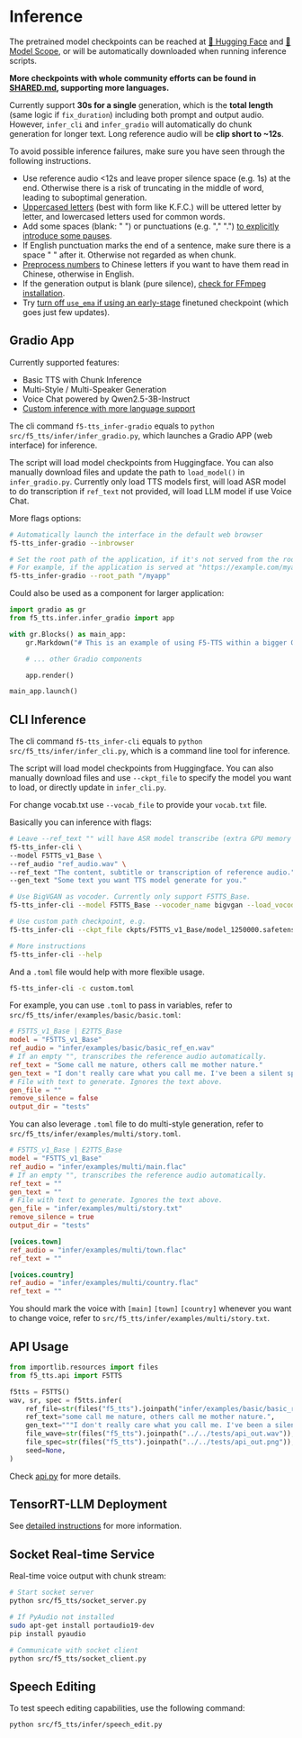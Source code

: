 # Inference

The pretrained model checkpoints can be reached at [🤗 Hugging Face](https://huggingface.co/SWivid/F5-TTS) and [🤖 Model Scope](https://www.modelscope.cn/models/SWivid/F5-TTS_Emilia-ZH-EN), or will be automatically downloaded when running inference scripts.

**More checkpoints with whole community efforts can be found in [SHARED.md](SHARED.md), supporting more languages.**

Currently support **30s for a single** generation, which is the **total length** (same logic if `fix_duration`) including both prompt and output audio. However, `infer_cli` and `infer_gradio` will automatically do chunk generation for longer text. Long reference audio will be **clip short to ~12s**.

To avoid possible inference failures, make sure you have seen through the following instructions.

- Use reference audio <12s and leave proper silence space (e.g. 1s) at the end. Otherwise there is a risk of truncating in the middle of word, leading to suboptimal generation.
- <ins>Uppercased letters</ins> (best with form like K.F.C.) will be uttered letter by letter, and lowercased letters used for common words. 
- Add some spaces (blank: " ") or punctuations (e.g. "," ".") <ins>to explicitly introduce some pauses</ins>.
- If English punctuation marks the end of a sentence, make sure there is a space " " after it. Otherwise not regarded as when chunk.
- <ins>Preprocess numbers</ins> to Chinese letters if you want to have them read in Chinese, otherwise in English.
- If the generation output is blank (pure silence), <ins>check for FFmpeg installation</ins>.
- Try <ins>turn off `use_ema` if using an early-stage</ins> finetuned checkpoint (which goes just few updates).


## Gradio App

Currently supported features:

- Basic TTS with Chunk Inference
- Multi-Style / Multi-Speaker Generation
- Voice Chat powered by Qwen2.5-3B-Instruct
- [Custom inference with more language support](SHARED.md)

The cli command `f5-tts_infer-gradio` equals to `python src/f5_tts/infer/infer_gradio.py`, which launches a Gradio APP (web interface) for inference.

The script will load model checkpoints from Huggingface. You can also manually download files and update the path to `load_model()` in `infer_gradio.py`. Currently only load TTS models first, will load ASR model to do transcription if `ref_text` not provided, will load LLM model if use Voice Chat.

More flags options:

```bash
# Automatically launch the interface in the default web browser
f5-tts_infer-gradio --inbrowser

# Set the root path of the application, if it's not served from the root ("/") of the domain
# For example, if the application is served at "https://example.com/myapp"
f5-tts_infer-gradio --root_path "/myapp"
```

Could also be used as a component for larger application:
```python
import gradio as gr
from f5_tts.infer.infer_gradio import app

with gr.Blocks() as main_app:
    gr.Markdown("# This is an example of using F5-TTS within a bigger Gradio app")

    # ... other Gradio components

    app.render()

main_app.launch()
```


## CLI Inference

The cli command `f5-tts_infer-cli` equals to `python src/f5_tts/infer/infer_cli.py`, which is a command line tool for inference.

The script will load model checkpoints from Huggingface. You can also manually download files and use `--ckpt_file` to specify the model you want to load, or directly update in `infer_cli.py`.

For change vocab.txt use `--vocab_file` to provide your `vocab.txt` file.

Basically you can inference with flags:
```bash
# Leave --ref_text "" will have ASR model transcribe (extra GPU memory usage)
f5-tts_infer-cli \
--model F5TTS_v1_Base \
--ref_audio "ref_audio.wav" \
--ref_text "The content, subtitle or transcription of reference audio." \
--gen_text "Some text you want TTS model generate for you."

# Use BigVGAN as vocoder. Currently only support F5TTS_Base. 
f5-tts_infer-cli --model F5TTS_Base --vocoder_name bigvgan --load_vocoder_from_local

# Use custom path checkpoint, e.g.
f5-tts_infer-cli --ckpt_file ckpts/F5TTS_v1_Base/model_1250000.safetensors

# More instructions
f5-tts_infer-cli --help
```

And a `.toml` file would help with more flexible usage.

```bash
f5-tts_infer-cli -c custom.toml
```

For example, you can use `.toml` to pass in variables, refer to `src/f5_tts/infer/examples/basic/basic.toml`:

```toml
# F5TTS_v1_Base | E2TTS_Base
model = "F5TTS_v1_Base"
ref_audio = "infer/examples/basic/basic_ref_en.wav"
# If an empty "", transcribes the reference audio automatically.
ref_text = "Some call me nature, others call me mother nature."
gen_text = "I don't really care what you call me. I've been a silent spectator, watching species evolve, empires rise and fall. But always remember, I am mighty and enduring."
# File with text to generate. Ignores the text above.
gen_file = ""
remove_silence = false
output_dir = "tests"
```

You can also leverage `.toml` file to do multi-style generation, refer to `src/f5_tts/infer/examples/multi/story.toml`.

```toml
# F5TTS_v1_Base | E2TTS_Base
model = "F5TTS_v1_Base"
ref_audio = "infer/examples/multi/main.flac"
# If an empty "", transcribes the reference audio automatically.
ref_text = ""
gen_text = ""
# File with text to generate. Ignores the text above.
gen_file = "infer/examples/multi/story.txt"
remove_silence = true
output_dir = "tests"

[voices.town]
ref_audio = "infer/examples/multi/town.flac"
ref_text = ""

[voices.country]
ref_audio = "infer/examples/multi/country.flac"
ref_text = ""
```
You should mark the voice with `[main]` `[town]` `[country]` whenever you want to change voice, refer to `src/f5_tts/infer/examples/multi/story.txt`.

## API Usage

```python
from importlib.resources import files
from f5_tts.api import F5TTS

f5tts = F5TTS()
wav, sr, spec = f5tts.infer(
    ref_file=str(files("f5_tts").joinpath("infer/examples/basic/basic_ref_en.wav")),
    ref_text="some call me nature, others call me mother nature.",
    gen_text="""I don't really care what you call me. I've been a silent spectator, watching species evolve, empires rise and fall. But always remember, I am mighty and enduring. Respect me and I'll nurture you; ignore me and you shall face the consequences.""",
    file_wave=str(files("f5_tts").joinpath("../../tests/api_out.wav")),
    file_spec=str(files("f5_tts").joinpath("../../tests/api_out.png")),
    seed=None,
)
```
Check [api.py](../api.py) for more details.

## TensorRT-LLM Deployment

See [detailed instructions](../runtime/triton_trtllm/README.md) for more information.

## Socket Real-time Service

Real-time voice output with chunk stream:

```bash
# Start socket server
python src/f5_tts/socket_server.py

# If PyAudio not installed
sudo apt-get install portaudio19-dev
pip install pyaudio

# Communicate with socket client
python src/f5_tts/socket_client.py
```

## Speech Editing

To test speech editing capabilities, use the following command:

```bash
python src/f5_tts/infer/speech_edit.py
```

